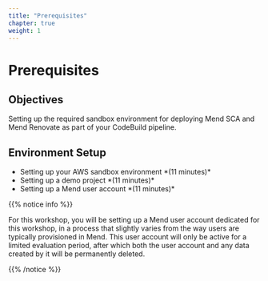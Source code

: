 ```yaml
---
title: "Prerequisites"
chapter: true
weight: 1
---
```


# Prerequisites

## Objectives

Setting up the required sandbox environment for deploying Mend SCA and Mend Renovate as part of your CodeBuild pipeline.  

## Environment Setup
<ul>
    <li> Setting up your AWS sandbox environment *(11 minutes)* </li>
    <li> Setting up a demo project *(11 minutes)* </li>
    <li> Setting up a Mend user account *(11 minutes)* </li>
</ul>

{{% notice info %}}
<p style='text-align: left;'>
For this workshop, you will be setting up a Mend user account dedicated for this workshop, in a process that slightly varies from the way users are typically provisioned in Mend.  
This user account will only be active for a limited evaluation period, after which both the user account and any data created by it will be permanently deleted.  
</p>
{{% /notice %}}
